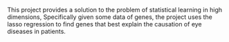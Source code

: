 This project provides a solution to the problem of statistical learning in high dimensions, Specifically given some data of genes, the project uses the lasso regression to find genes that best explain the causation of eye diseases in patients.
